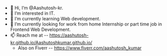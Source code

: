 - 👋 Hi, I’m @Aashutosh-kr.
- 👀 I’m interested in IT.
- 🌱 I’m currently learning Web development.
- 💞️ I’m currently looking for work from home Internship or part time job in Frontend Web Development.
- 📫 Reach me at -- https://aashutosh-kr.github.io/Aashutoshkumar.github.io/
  - Also on Fiverr -- https://www.fiverr.com/aashutosh_kumar

<!---
Aashutosh-kr/Aashutosh-kr is a ✨ special ✨ repository because its `README.md` (this file) appears on your GitHub profile.
You can click the Preview link to take a look at your changes.
--->

